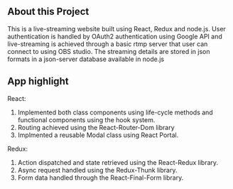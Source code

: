 ## About this Project

This is a live-streaming website built using React, Redux and node.js. User authentication is handled by OAuth2 authentication using Google API and live-streaming is achieved through a basic rtmp server that user can connect to using OBS studio. The streaming details are stored in json formats in a json-server database available in node.js

## App highlight

React:

1. Implemented both class components using life-cycle methods and functional components using the hook system.
2. Routing achieved using the React-Router-Dom library
3. Implmented a reusable Modal class using React Portal.

Redux:

1. Action dispatched and state retrieved using the React-Redux library.
2. Async request handled using the Redux-Thunk library.
3. Form data handled through the React-Final-Form library.
